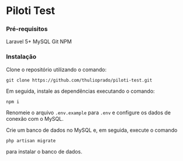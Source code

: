 # Piloti Test

### Pré-requisitos
Laravel 5+
MySQL
Git
NPM

### Instalação
Clone o repositório utilizando o comando:
```
git clone https://github.com/thulioprado/piloti-test.git
```

Em seguida, instale as dependências executando o comando:
```
npm i
```

Renomeie o arquivo `.env.example` para `.env` e configure os dados de conexão com o MySQL.

Crie um banco de dados no MySQL e, em seguida, execute o comando 
```
php artisan migrate
```
para instalar o banco de dados.
